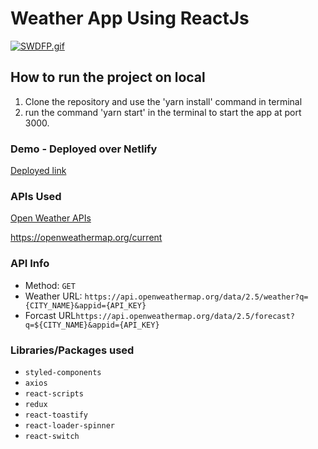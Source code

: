 # Weather App Using ReactJs

<a href="https://gifyu.com/image/SWDFP"><img src="https://s11.gifyu.com/images/SWDFP.gif" alt="SWDFP.gif" border="0" /></a>
## How to run the project on local
1. Clone the repository and use the 'yarn install' command in terminal
2. run the command 'yarn start' in the terminal to start the app at port 3000.

### Demo - Deployed over Netlify 
[Deployed link](https://weather-app-by-omkar.netlify.app/)

### APIs Used
[Open Weather APIs](https://openweathermap.org/)

https://openweathermap.org/current

### API Info
* Method: `GET`
* Weather URL: `https://api.openweathermap.org/data/2.5/weather?q={CITY_NAME}&appid={API_KEY}`
* Forcast URL`https://api.openweathermap.org/data/2.5/forecast?q=${CITY_NAME}&appid={API_KEY}`

### Libraries/Packages used
* `styled-components`
* `axios`
* `react-scripts`
* `redux`
* `react-toastify`
* `react-loader-spinner`
* `react-switch`


